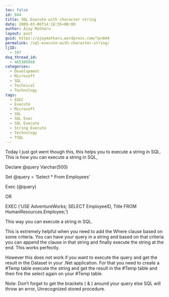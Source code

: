 ```yaml
---
toc: false
id: 844
title: SQL Execute with character string
date: 2009-03-06T14:18:55+00:00
author: Ajay Matharu
layout: post
guid: https://ajaymatharu.wordpress.com/?p=844
permalink: /sql-execute-with-character-string/
ljID:
  - 197
dsq_thread_id:
  - 465388960
categories:
  - Development
  - Microsoft
  - SQL
  - Technical
  - Technology
tags:
  - EXEC
  - Execute
  - Microsoft
  - SQL
  - SQL Exec
  - SQL Execute
  - String Execute
  - Technology
  - TSQL
---
```

Today I just got went though this, this helps you to execute a string in SQL. This is how you can execute a string in SQL,

Declare @query Varchar(500)

Set @query = &#8216;Select * From Employees&#8217;

Exec (@query)

OR

EXEC (&#8216;USE AdventureWorks; SELECT EmployeeID, Title FROM HumanResources.Employee;&#8217;)

This way you can execute a string in SQL.

This is extremely helpful when you need to add the Where clause based on some criteria. You can have your query in a string and based on that criteria you can append the clause in that string and finally execute the string at the end. This works perfectly.

However this does not work if you want to execute the query and get the result in the Dataset in your .Net application. For that you need to create a #Temp table execute the string and get the result in the #Temp table and then fire the select again on your #Temp table.

Note: Don&#8217;t forget to get the brackets ( & ) around your query else SQL will throw an error, Unrecognized stored procedure.
